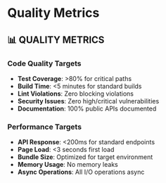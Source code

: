 <!-- version: shard-20250825154349 -->
<!-- last-updated: 2025-08-25T15:43:49Z -->
<!-- document-type: engineering-rule-shard -->
<!-- parent-document: consolidated-rules -->

# Quality Metrics

## 📊 **QUALITY METRICS**

### **Code Quality Targets**
- **Test Coverage**: >80% for critical paths
- **Build Time**: <5 minutes for standard builds
- **Lint Violations**: Zero blocking violations
- **Security Issues**: Zero high/critical vulnerabilities
- **Documentation**: 100% public APIs documented

### **Performance Targets**
- **API Response**: <200ms for standard endpoints
- **Page Load**: <3 seconds first load
- **Bundle Size**: Optimized for target environment
- **Memory Usage**: No memory leaks
- **Async Operations**: All I/O operations async

